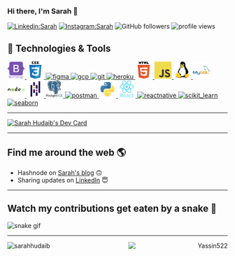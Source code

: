 ### Hi there, I'm Sarah  👋 

[![Linkedin:Sarah](https://img.shields.io/badge/-Sarah-blue?style=flat-square&logo=Linkedin&logoColor=white&link=https://www.linkedin.com/in/sarah-hudaib-2298a5184/)](https://www.linkedin.com/in/sarah-hudaib-2298a5184/)
[![Instagram:Sarah](https://img.shields.io/badge/-Sarah-red?style=flat-square&logo=instagram&logoColor=white&link=https://www.instagram.com/sarah01001000//)](https://www.instagram.com/sarah01001000/)
![GitHub followers](https://img.shields.io/github/followers/sarahhudaib?label=Follow&style=social)
<img alt = "profile views" src="https://komarev.com/ghpvc/?username=sarahhudaib&color=brightgreen">  

<!-- ![Purple Gradient Geometric Technology Profile LinkedIn Banner  (1)](https://wallpaperaccess.com/full/4849699.jpg) -->

<!-- ## 👨🏻‍💻 &nbsp;About Me

## I'm a Python Developer !!

- 🌱 I’m currently learning everything 
- 🥅 2022 Goals: Contribute more to Open Source projects
- ✉️ &nbsp;You can shoot me an email at sarahhudaib@yahoo.com! I'll try to respond as soon as I can
 -->

## 🔧 Technologies & Tools

<p align="left"> <a href="https://getbootstrap.com" target="_blank" rel="noreferrer"> <img src="https://raw.githubusercontent.com/devicons/devicon/master/icons/bootstrap/bootstrap-plain-wordmark.svg" alt="bootstrap" width="40" height="40"/> </a> <a href="https://www.w3schools.com/css/" target="_blank" rel="noreferrer"> <img src="https://raw.githubusercontent.com/devicons/devicon/master/icons/css3/css3-original-wordmark.svg" alt="css3" width="40" height="40"/> </a> <a href="https://www.figma.com/" target="_blank" rel="noreferrer"> <img src="https://www.vectorlogo.zone/logos/figma/figma-icon.svg" alt="figma" width="40" height="40"/> </a> <a href="https://cloud.google.com" target="_blank" rel="noreferrer"> <img src="https://www.vectorlogo.zone/logos/google_cloud/google_cloud-icon.svg" alt="gcp" width="40" height="40"/> </a> <a href="https://git-scm.com/" target="_blank" rel="noreferrer"> <img src="https://www.vectorlogo.zone/logos/git-scm/git-scm-icon.svg" alt="git" width="40" height="40"/> </a> <a href="https://heroku.com" target="_blank" rel="noreferrer"> <img src="https://www.vectorlogo.zone/logos/heroku/heroku-icon.svg" alt="heroku" width="40" height="40"/> </a> <a href="https://www.w3.org/html/" target="_blank" rel="noreferrer"> <img src="https://raw.githubusercontent.com/devicons/devicon/master/icons/html5/html5-original-wordmark.svg" alt="html5" width="40" height="40"/> </a> <a href="https://developer.mozilla.org/en-US/docs/Web/JavaScript" target="_blank" rel="noreferrer"> <img src="https://raw.githubusercontent.com/devicons/devicon/master/icons/javascript/javascript-original.svg" alt="javascript" width="40" height="40"/> </a> <a href="https://www.linux.org/" target="_blank" rel="noreferrer"> <img src="https://raw.githubusercontent.com/devicons/devicon/master/icons/linux/linux-original.svg" alt="linux" width="40" height="40"/> </a> <a href="https://www.mysql.com/" target="_blank" rel="noreferrer"> <img src="https://raw.githubusercontent.com/devicons/devicon/master/icons/mysql/mysql-original-wordmark.svg" alt="mysql" width="40" height="40"/> </a> <a href="https://nodejs.org" target="_blank" rel="noreferrer"> <img src="https://raw.githubusercontent.com/devicons/devicon/master/icons/nodejs/nodejs-original-wordmark.svg" alt="nodejs" width="40" height="40"/> </a> <a href="https://pandas.pydata.org/" target="_blank" rel="noreferrer"> <img src="https://raw.githubusercontent.com/devicons/devicon/2ae2a900d2f041da66e950e4d48052658d850630/icons/pandas/pandas-original.svg" alt="pandas" width="40" height="40"/> </a> <a href="https://www.postgresql.org" target="_blank" rel="noreferrer"> <img src="https://raw.githubusercontent.com/devicons/devicon/master/icons/postgresql/postgresql-original-wordmark.svg" alt="postgresql" width="40" height="40"/> </a> <a href="https://postman.com" target="_blank" rel="noreferrer"> <img src="https://www.vectorlogo.zone/logos/getpostman/getpostman-icon.svg" alt="postman" width="40" height="40"/> </a> <a href="https://www.python.org" target="_blank" rel="noreferrer"> <img src="https://raw.githubusercontent.com/devicons/devicon/master/icons/python/python-original.svg" alt="python" width="40" height="40"/> </a> <a href="https://reactjs.org/" target="_blank" rel="noreferrer"> <img src="https://raw.githubusercontent.com/devicons/devicon/master/icons/react/react-original-wordmark.svg" alt="react" width="40" height="40"/> </a> <a href="https://reactnative.dev/" target="_blank" rel="noreferrer"> <img src="https://reactnative.dev/img/header_logo.svg" alt="reactnative" width="40" height="40"/> </a> <a href="https://scikit-learn.org/" target="_blank" rel="noreferrer"> <img src="https://upload.wikimedia.org/wikipedia/commons/0/05/Scikit_learn_logo_small.svg" alt="scikit_learn" width="40" height="40"/> </a> <a href="https://seaborn.pydata.org/" target="_blank" rel="noreferrer"> <img src="https://seaborn.pydata.org/_images/logo-mark-lightbg.svg" alt="seaborn" width="40" height="40"/> </a> </p>

------------
<a href="https://app.daily.dev/sarahhudaib"><img src="https://api.daily.dev/devcards/02f5e215f8f1492dadc0f16ee01dceb8.png?r=qye" width="400" alt="Sarah Hudaib's Dev Card"/></a>

------------

## Find me around the web 🌎  
- Hashnode on <a href="https://sarahthedeveloper.hashnode.dev/">Sarah's blog</a> 🙃
- Sharing updates on <a href="https://www.linkedin.com/in/sarah-hudaib-2298a5184/">LinkedIn</a> 😇

---------

## Watch my contributions get eaten by a snake 🐍
![snake gif](https://user-images.githubusercontent.com/88105077/166116856-9251de7f-d2df-46fd-901b-5920e8047e52.svg)


---------------

<p align="left"><img width="45%" align="left" src="https://github-readme-stats.vercel.app/api?username=sarahhudaib&show_icons=true&include_all_commits=true&theme=radical&hide_border=true" alt="sarahhudaib" /></p>
<p align="right"><img width="45%" align="right" sy src="https://github-readme-stats.vercel.app/api/top-langs/?username=sarahhudaib&layout=compact&theme=radical&hide_border=true" alt="Yassin522" /></p>
